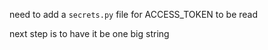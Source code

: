 need to add a `secrets.py` file for ACCESS_TOKEN to be read

next step is to have it be one big string

